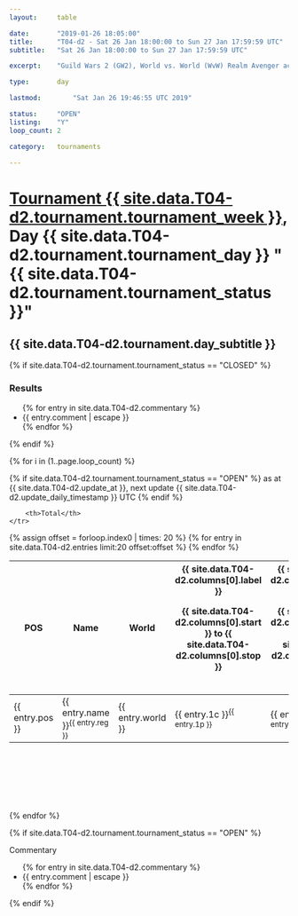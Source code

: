 ```yaml
---
layout: 	table

date: 		"2019-01-26 18:05:00"
title: 		"T04-d2 - Sat 26 Jan 18:00:00 to Sun 27 Jan 17:59:59 UTC"
subtitle: 	"Sat 26 Jan 18:00:00 to Sun 27 Jan 17:59:59 UTC"

excerpt:    "Guild Wars 2 (GW2), World vs. World (WvW) Realm Avenger achivement Tournament. \"Every Kill Counts\""

type:       day

lastmod: 		"Sat Jan 26 19:46:55 UTC 2019"

status:     "OPEN"
listing:    "Y"
loop_count: 2

category: 	tournaments

---
```

<div class="table_header">
    <h1><a href="{{ site.data.T04-d2.tournament.week_url }}">Tournament {{ site.data.T04-d2.tournament.tournament_week }}</a>, Day {{ site.data.T04-d2.tournament.tournament_day }} "{{ site.data.T04-d2.tournament.tournament_status }}"</h1>
    <h2>{{ site.data.T04-d2.tournament.day_subtitle }}</h2> 
</div>

{% if site.data.T04-d2.tournament.tournament_status == "CLOSED" %} 
<div class="commentary">
  <h3>Results</h3>
  <ul>
    {% for entry in site.data.T04-d2.commentary %}
    <li class="commentary_list">{{ entry.comment | escape }}</li>
    {% endfor %}
  </ul>
</div>
{% endif %}


{% for i in (1..page.loop_count) %}

{% if site.data.T04-d2.tournament.tournament_status == "OPEN" %} 
<span class="table_nextupdate">as at {{ site.data.T04-d2.update_at }}, next update {{ site.data.T04-d2.update_daily_timestamp }} UTC</span> 
{% endif %}

<table class="day_table">
  <colgroup>
    <col style="width:18px">
    <col style="width:55px">
    <col style="width:55px">
    <col style="width:12px">
    <col style="width:12px">
    <col style="width:12px">
    <col style="width:12px">
    <col style="width:12px">
    <col style="width:12px">
    <col style="width:12px">
    <col style="width:12px">
    <col style="width:12px">
    <col style="width:12px">
    <col style="width:12px">
    <col style="width:12px">
    <col style="width:12px">
    <col style="width:12px">
    <col style="width:12px">
    <col style="width:12px">
    <col style="width:12px">
    <col style="width:12px">
    <col style="width:12px">
    <col style="width:12px">
    <col style="width:12px">
    <col style="width:12px">
    <col style="width:12px">
    <col style="width:12px">
    <col style="width:18px">
  </colgroup>  
  <thead>
    <tr>
        <th>POS</th>
        <th class="AlignLeft">Name</th>
        <th class="AlignLeft">World</th>

<th><div class="label">{{ site.data.T04-d2.columns[0].label }}<p class="onhover">{{ site.data.T04-d2.columns[0].start }} to {{ site.data.T04-d2.columns[0].stop }}</p></div>​</th>
<th><div class="label">{{ site.data.T04-d2.columns[1].label }}<p class="onhover">{{ site.data.T04-d2.columns[1].start }} to {{ site.data.T04-d2.columns[1].stop }}</p></div>​</th>
<th><div class="label">{{ site.data.T04-d2.columns[2].label }}<p class="onhover">{{ site.data.T04-d2.columns[2].start }} to {{ site.data.T04-d2.columns[2].stop }}</p></div>​</th>
<th><div class="label">{{ site.data.T04-d2.columns[3].label }}<p class="onhover">{{ site.data.T04-d2.columns[3].start }} to {{ site.data.T04-d2.columns[3].stop }}</p></div>​</th>
<th><div class="label">{{ site.data.T04-d2.columns[4].label }}<p class="onhover">{{ site.data.T04-d2.columns[4].start }} to {{ site.data.T04-d2.columns[4].stop }}</p></div>​</th>
<th><div class="label">{{ site.data.T04-d2.columns[5].label }}<p class="onhover">{{ site.data.T04-d2.columns[5].start }} to {{ site.data.T04-d2.columns[5].stop }}</p></div>​</th>
<th><div class="label">{{ site.data.T04-d2.columns[6].label }}<p class="onhover">{{ site.data.T04-d2.columns[6].start }} to {{ site.data.T04-d2.columns[6].stop }}</p></div>​</th>
<th><div class="label">{{ site.data.T04-d2.columns[7].label }}<p class="onhover">{{ site.data.T04-d2.columns[7].start }} to {{ site.data.T04-d2.columns[7].stop }}</p></div>​</th>
<th><div class="label">{{ site.data.T04-d2.columns[8].label }}<p class="onhover">{{ site.data.T04-d2.columns[8].start }} to {{ site.data.T04-d2.columns[8].stop }}</p></div>​</th>
<th><div class="label">{{ site.data.T04-d2.columns[9].label }}<p class="onhover">{{ site.data.T04-d2.columns[9].start }} to {{ site.data.T04-d2.columns[9].stop }}</p></div>​</th>
<th><div class="label">{{ site.data.T04-d2.columns[10].label }}<p class="onhover">{{ site.data.T04-d2.columns[10].start }} to {{ site.data.T04-d2.columns[10].stop }}</p></div>​</th>

<th><div class="label">{{ site.data.T04-d2.columns[11].label }}<p class="onhover">{{ site.data.T04-d2.columns[11].start }} to {{ site.data.T04-d2.columns[11].stop }}</p></div>​</th>
<th><div class="label">{{ site.data.T04-d2.columns[12].label }}<p class="onhover">{{ site.data.T04-d2.columns[12].start }} to {{ site.data.T04-d2.columns[12].stop }}</p></div>​</th>
<th><div class="label">{{ site.data.T04-d2.columns[13].label }}<p class="onhover">{{ site.data.T04-d2.columns[13].start }} to {{ site.data.T04-d2.columns[13].stop }}</p></div>​</th>
<th><div class="label">{{ site.data.T04-d2.columns[14].label }}<p class="onhover">{{ site.data.T04-d2.columns[14].start }} to {{ site.data.T04-d2.columns[14].stop }}</p></div>​</th>
<th><div class="label">{{ site.data.T04-d2.columns[15].label }}<p class="onhover">{{ site.data.T04-d2.columns[15].start }} to {{ site.data.T04-d2.columns[15].stop }}</p></div>​</th>
<th><div class="label">{{ site.data.T04-d2.columns[16].label }}<p class="onhover">{{ site.data.T04-d2.columns[16].start }} to {{ site.data.T04-d2.columns[16].stop }}</p></div>​</th>
<th><div class="label">{{ site.data.T04-d2.columns[17].label }}<p class="onhover">{{ site.data.T04-d2.columns[17].start }} to {{ site.data.T04-d2.columns[17].stop }}</p></div>​</th>
<th><div class="label">{{ site.data.T04-d2.columns[18].label }}<p class="onhover">{{ site.data.T04-d2.columns[18].start }} to {{ site.data.T04-d2.columns[18].stop }}</p></div>​</th>
<th><div class="label">{{ site.data.T04-d2.columns[19].label }}<p class="onhover">{{ site.data.T04-d2.columns[19].start }} to {{ site.data.T04-d2.columns[19].stop }}</p></div>​</th>
<th><div class="label">{{ site.data.T04-d2.columns[20].label }}<p class="onhover">{{ site.data.T04-d2.columns[20].start }} to {{ site.data.T04-d2.columns[20].stop }}</p></div>​</th>

<th><div class="label">{{ site.data.T04-d2.columns[21].label }}<p class="onhover">{{ site.data.T04-d2.columns[21].start }} to {{ site.data.T04-d2.columns[21].stop }}</p></div>​</th>
<th><div class="label">{{ site.data.T04-d2.columns[22].label }}<p class="onhover">{{ site.data.T04-d2.columns[22].start }} to {{ site.data.T04-d2.columns[22].stop }}</p></div>​</th>
<th><div class="label">{{ site.data.T04-d2.columns[23].label }}<p class="onhover">{{ site.data.T04-d2.columns[23].start }} to {{ site.data.T04-d2.columns[23].stop }}</p></div>​</th>

        <th>Total</th>
    </tr>
  </thead>
  {% assign offset = forloop.index0 | times: 20 %}
<tbody>
{% for entry in site.data.T04-d2.entries limit:20 offset:offset %}
  <tr>
    <td class="pl{{ entry.pos }}">{{ entry.pos }}</td>
    <td class="AlignLeft">{{ entry.name }}<sup>{{ entry.reg }}</sup></td>
    <td class="AlignLeft">{{ entry.world }}</td>
    <td class="pl{{ entry.1p }}">{{ entry.1c }}<sup>{{ entry.1p }}</sup></td>
    <td class="pl{{ entry.2p }}">{{ entry.2c }}<sup>{{ entry.2p }}</sup></td>
    <td class="pl{{ entry.3p }}">{{ entry.3c }}<sup>{{ entry.3p }}</sup></td>
    <td class="pl{{ entry.4p }}">{{ entry.4c }}<sup>{{ entry.4p }}</sup></td>
    <td class="pl{{ entry.5p }}">{{ entry.5c }}<sup>{{ entry.5p }}</sup></td>
    <td class="pl{{ entry.6p }}">{{ entry.6c }}<sup>{{ entry.6p }}</sup></td>
    <td class="pl{{ entry.7p }}">{{ entry.7c }}<sup>{{ entry.7p }}</sup></td>
    <td class="pl{{ entry.8p }}">{{ entry.8c }}<sup>{{ entry.8p }}</sup></td>
    <td class="pl{{ entry.9p }}">{{ entry.9c }}<sup>{{ entry.9p }}</sup></td>
    <td class="pl{{ entry.10p }}">{{ entry.10c }}<sup>{{ entry.10p }}</sup></td>
    <td class="pl{{ entry.11p }}">{{ entry.11c }}<sup>{{ entry.11p }}</sup></td>
    <td class="pl{{ entry.12p }}">{{ entry.12c }}<sup>{{ entry.12p }}</sup></td>
    <td class="pl{{ entry.13p }}">{{ entry.13c }}<sup>{{ entry.13p }}</sup></td>
    <td class="pl{{ entry.14p }}">{{ entry.14c }}<sup>{{ entry.14p }}</sup></td>
    <td class="pl{{ entry.15p }}">{{ entry.15c }}<sup>{{ entry.15p }}</sup></td>
    <td class="pl{{ entry.16p }}">{{ entry.16c }}<sup>{{ entry.16p }}</sup></td>
    <td class="pl{{ entry.17p }}">{{ entry.17c }}<sup>{{ entry.17p }}</sup></td>
    <td class="pl{{ entry.18p }}">{{ entry.18c }}<sup>{{ entry.18p }}</sup></td>
    <td class="pl{{ entry.19p }}">{{ entry.19c }}<sup>{{ entry.19p }}</sup></td>
    <td class="pl{{ entry.20p }}">{{ entry.20c }}<sup>{{ entry.20p }}</sup></td>
    <td class="pl{{ entry.21p }}">{{ entry.21c }}<sup>{{ entry.21p }}</sup></td>
    <td class="pl{{ entry.22p }}">{{ entry.22c }}<sup>{{ entry.22p }}</sup></td>
    <td class="pl{{ entry.23p }}">{{ entry.23c }}<sup>{{ entry.23p }}</sup></td>
    <td class="pl{{ entry.24p }}">{{ entry.24c }}<sup>{{ entry.24p }}</sup></td>
    <td>{{ entry.total }}</td>
  </tr>
{% endfor %}  
</tbody>
</table>
<div class="leaderboard">
  <script async src="//pagead2.googlesyndication.com/pagead/js/adsbygoogle.js"></script>
  <!-- 728x90 -->
  <ins class="adsbygoogle"
       style="display:inline-block;width:728px;height:90px"
       data-ad-client="ca-pub-3274917281288240"
       data-ad-slot="3870538733"></ins>
  <script>
  (adsbygoogle = window.adsbygoogle || []).push({});
  </script>    
</div>
<br />
{% endfor %}

{% if site.data.T04-d2.tournament.tournament_status == "OPEN" %} 
<div class="commentary">
  <span class="commentary_title">Commentary</span>
  <ul>
    {% for entry in site.data.T04-d2.commentary %}
    <li class="commentary_list">{{ entry.comment | escape }}</li>
    {% endfor %}
  </ul>
</div>
{% endif %}


